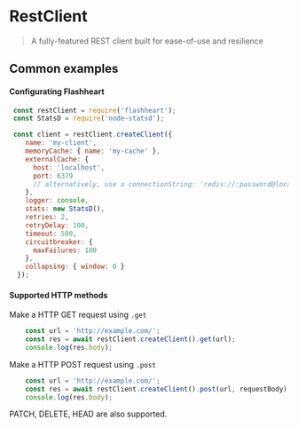 # RestClient

>  A fully-featured REST client built for ease-of-use and resilience

## Common examples

#### Configurating Flashheart
```js
 const restClient = require('flashheart');
 const StatsD = require('node-statsd');

 const client = restClient.createClient({
    name: 'my-client',
    memoryCache: { name: 'my-cache' },
    externalCache: {
      host: 'localhost',
      port: 6379
      // alternatively, use a connectionString: 'redis://:password@localhost:6379'
    },
    logger: console,
    stats: new StatsD(),
    retries: 2,
    retryDelay: 100,
    timeout: 500,
    circuitbreaker: {
      maxFailures: 100
    },
    collapsing: { window: 0 }
  });
```

#### Supported HTTP methods

Make a HTTP GET request using `.get`

```js
    const url = 'http://example.com/';
    const res = await restClient.createClient().get(url);
    console.log(res.body);
```

Make a HTTP POST request using `.post`

```js
    const url = 'http://example.com/';  
    const res = await restClient.createClient().post(url, requestBody);
    console.log(res.body);
```

PATCH, DELETE, HEAD are also supported.
